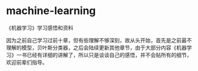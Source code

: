 # machine-learning
《机器学习》学习感悟和资料

因为之前自己学习过前十章，但有些理解不够深刻，故从头开始，首先是之前最不理解的模型，贝叶斯分类器，之后会陆续更新其他章节，由于大部分内容《机器学习》一书已经有详细的讲解了，所以只是谈谈自己的感悟，并不会贴所有的细节，欢迎前辈们指导。
